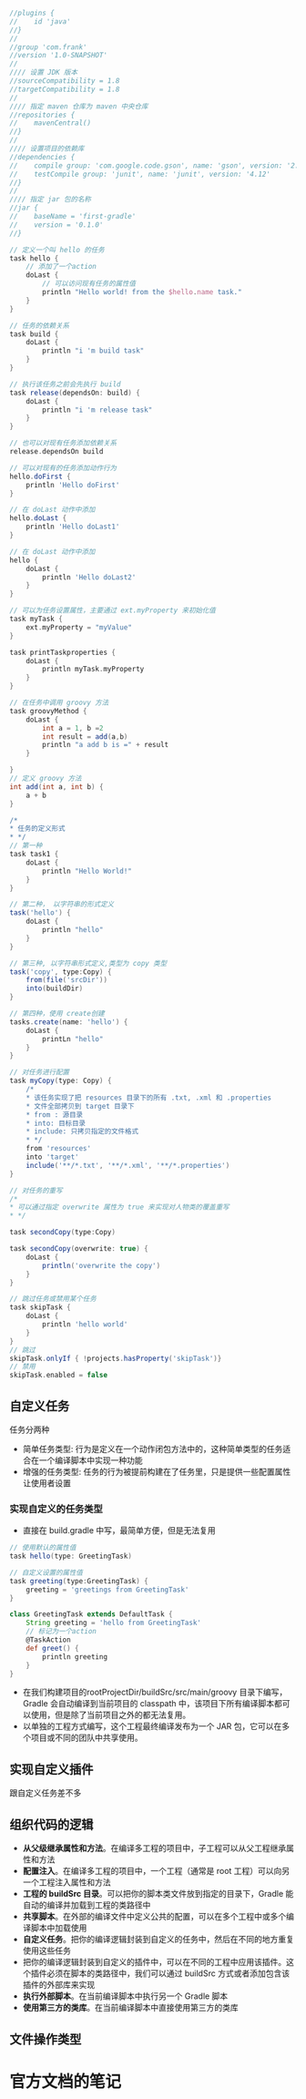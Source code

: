 ```groovy
//plugins {
//    id 'java'
//}
//
//group 'com.frank'
//version '1.0-SNAPSHOT'
//
//// 设置 JDK 版本
//sourceCompatibility = 1.8
//targetCompatibility = 1.8
//
//// 指定 maven 仓库为 maven 中央仓库
//repositories {
//    mavenCentral()
//}
//
//// 设置项目的依赖库
//dependencies {
//    compile group: 'com.google.code.gson', name: 'gson', version: '2.8.0'
//    testCompile group: 'junit', name: 'junit', version: '4.12'
//}
//
//// 指定 jar 包的名称
//jar {
//    baseName = 'first-gradle'
//    version = '0.1.0'
//}

// 定义一个叫 hello 的任务
task hello {
    // 添加了一个action
    doLast {
        // 可以访问现有任务的属性值
        println "Hello world! from the $hello.name task."
    }
}

// 任务的依赖关系
task build {
    doLast {
        println "i 'm build task"
    }
}

// 执行该任务之前会先执行 build
task release(dependsOn: build) {
    doLast {
        println "i 'm release task"
    }
}

// 也可以对现有任务添加依赖关系
release.dependsOn build

// 可以对现有的任务添加动作行为
hello.doFirst {
    println 'Hello doFirst'
}

// 在 doLast 动作中添加
hello.doLast {
    println 'Hello doLast1'
}

// 在 doLast 动作中添加
hello {
    doLast {
        println 'Hello doLast2'
    }
}

// 可以为任务设置属性，主要通过 ext.myProperty 来初始化值
task myTask {
    ext.myProperty = "myValue"
}

task printTaskproperties {
    doLast {
        println myTask.myProperty
    }
}

// 在任务中调用 groovy 方法
task groovyMethod {
    doLast {
        int a = 1, b =2
        int result = add(a,b)
        println "a add b is =" + result
    }

}
// 定义 groovy 方法
int add(int a, int b) {
    a + b
}

/*
* 任务的定义形式
* */
// 第一种
task task1 {
    doLast {
        println "Hello World!"
    }
}

// 第二种， 以字符串的形式定义
task('hello') {
    doLast {
        println "hello"
    }
}

// 第三种, 以字符串形式定义,类型为 copy 类型
task('copy', type:Copy) {
    from(file('srcDir'))
    into(buildDir)
}

// 第四种，使用 create创建
tasks.create(name: 'hello') {
    doLast {
        printLn "hello"
    }
}

// 对任务进行配置
task myCopy(type: Copy) {
    /*
    * 该任务实现了把 resources 目录下的所有 .txt, .xml 和 .properties
    * 文件全部拷贝到 target 目录下
    * from : 源目录
    * into: 目标目录
    * include: 只拷贝指定的文件格式
    * */
    from 'resources'
    into 'target'
    include('**/*.txt', '**/*.xml', '**/*.properties')
}

// 对任务的重写
/*
* 可以通过指定 overwrite 属性为 true 来实现对人物类的覆盖重写
* */

task secondCopy(type:Copy)

task secondCopy(overwrite: true) {
    doLast {
        println('overwrite the copy')
    }
}

// 跳过任务或禁用某个任务
task skipTask {
    doLast {
        println 'hello world'
    }
}
// 跳过
skipTask.onlyIf { !projects.hasProperty('skipTask')}
// 禁用
skipTask.enabled = false

```

## 自定义任务

任务分两种

- 简单任务类型: 行为是定义在一个动作闭包方法中的，这种简单类型的任务适合在一个编译脚本中实现一种功能
- 增强的任务类型: 任务的行为被提前构建在了任务里，只是提供一些配置属性让使用者设置

### 实现自定义的任务类型

- 直接在 build.gradle 中写，最简单方便，但是无法复用

```groovy
// 使用默认的属性值
task hello(type: GreetingTask)

// 自定义设置的属性值
task greeting(type:GreetingTask) {
    greeting = 'greetings from GreetingTask'
}

class GreetingTask extends DefaultTask {
    String greeting = 'hello from GreetingTask'
    // 标记为一个action
    @TaskAction
    def greet() {
        println greeting
    }
}
```

- 在我们构建项目的rootProjectDir/buildSrc/src/main/groovy 目录下编写，Gradle 会自动编译到当前项目的 classpath 中，该项目下所有编译脚本都可以使用，但是除了当前项目之外的都无法复用。
- 以单独的工程方式编写，这个工程最终编译发布为一个 JAR 包，它可以在多个项目或不同的团队中共享使用。

## 实现自定义插件

跟自定义任务差不多

## 组织代码的逻辑

- **从父级继承属性和方法**。在编译多工程的项目中，子工程可以从父工程继承属性和方法
- **配置注入**。在编译多工程的项目中，一个工程（通常是 root 工程）可以向另一个工程注入属性和方法
- **工程的 buildSrc 目录**。可以把你的脚本类文件放到指定的目录下，Gradle 能自动的编译并加载到工程的类路径中
- **共享脚本**。在外部的编译文件中定义公共的配置，可以在多个工程中或多个编译脚本中加载使用
- **自定义任务**。把你的编译逻辑封装到自定义的任务中，然后在不同的地方重复使用这些任务
- 把你的编译逻辑封装到自定义的插件中，可以在不同的工程中应用该插件。这个插件必须在脚本的类路径中，我们可以通过 buildSrc 方式或者添加包含该插件的外部库来实现
- **执行外部脚本**。在当前编译脚本中执行另一个 Gradle 脚本
- **使用第三方的类库**。在当前编译脚本中直接使用第三方的类库

## 文件操作类型



# 官方文档的笔记







